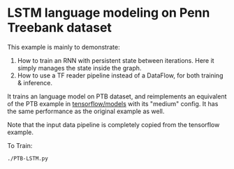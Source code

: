 
# LSTM language modeling on Penn Treebank dataset

This example is mainly to demonstrate:

1. How to train an RNN with persistent state between iterations. Here it simply manages the state inside the graph.
2. How to use a TF reader pipeline instead of a DataFlow, for both training & inference.

It trains an language model on PTB dataset, and reimplements an equivalent of the PTB example
in [tensorflow/models](https://github.com/tensorflow/models/blob/v1.13.0/tutorials/rnn/ptb/ptb_word_lm.py)
with its "medium" config.
It has the same performance as the original example as well.

Note that the input data pipeline is completely copied from the tensorflow example.

To Train:
```
./PTB-LSTM.py
```



